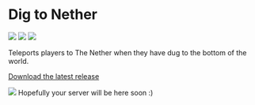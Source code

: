 # Dig to Nether
![](https://img.shields.io/github/downloads/64Terabytes/DigToNetherPlugin/total?style=flat-square)
![](https://img.shields.io/github/repo-size/64Terabytes/DigToNetherPlugin?style=flat-square)
![](https://img.shields.io/github/license/64Terabytes/DigToNetherPlugin?style=flat-square)

Teleports players to The Nether when they have dug to the bottom of the world.

[Download the latest release](https://github.com/64Terabytes/DigToNetherPlugin/releases/latest)



[![](https://bstats.org/signatures/bukkit/Dig%20to%20Nether.svg)](https://bstats.org/plugin/bukkit/Dig%20to%20Nether/18585 "Dig to Nether on bStats")
Hopefully your server will be here soon :)

